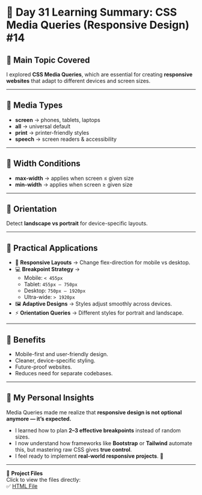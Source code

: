 # 🌟 Day 31 Learning Summary: CSS Media Queries (Responsive Design)  #14  

## 📌 Main Topic Covered  
I explored **CSS Media Queries**, which are essential for creating **responsive websites** that adapt to different devices and screen sizes.  

---

## 🔹 Media Types  
- **screen** → phones, tablets, laptops  
- **all** → universal default  
- **print** → printer-friendly styles  
- **speech** → screen readers & accessibility  

---

## 🔹 Width Conditions  
- **max-width** → applies when screen ≤ given size  
- **min-width** → applies when screen ≥ given size  

---

## 🔹 Orientation  
Detect **landscape vs portrait** for device-specific layouts.  

---

## 🔹 Practical Applications  
- 📱 **Responsive Layouts** → Change flex-direction for mobile vs desktop.  
- 💻 **Breakpoint Strategy** →  
  - Mobile: `< 455px`  
  - Tablet: `455px – 750px`  
  - Desktop: `750px – 1920px`  
  - Ultra-wide: `> 1920px`  
- 🖼 **Adaptive Designs** → Styles adjust smoothly across devices.  
- ⚡ **Orientation Queries** → Different styles for portrait and landscape.  

---

## 🔹 Benefits  
- Mobile-first and user-friendly design.  
- Cleaner, device-specific styling.  
- Future-proof websites.  
- Reduces need for separate codebases.  

---

## 🌟 My Personal Insights  
Media Queries made me realize that **responsive design is not optional anymore — it’s expected.**  
- I learned how to plan **2–3 effective breakpoints** instead of random sizes.  
- I now understand how frameworks like **Bootstrap** or **Tailwind** automate this, but mastering raw CSS gives **true control**.  
- I feel ready to implement **real-world responsive projects**. 🚀  

---

📂 **Project Files**  
Click to view the files directly:  
✅ [HTML File](./index.html)    
